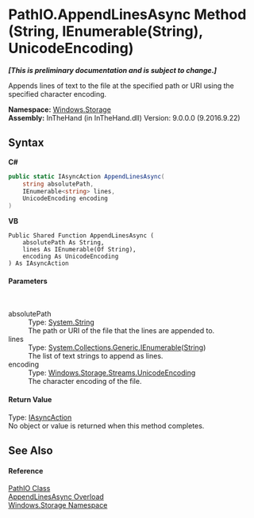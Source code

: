# PathIO.AppendLinesAsync Method (String, IEnumerable(String), UnicodeEncoding)
 _**\[This is preliminary documentation and is subject to change.\]**_

Appends lines of text to the file at the specified path or URI using the specified character encoding.

**Namespace:**&nbsp;<a href="N_Windows_Storage">Windows.Storage</a><br />**Assembly:**&nbsp;InTheHand (in InTheHand.dll) Version: 9.0.0.0 (9.2016.9.22)

## Syntax

**C#**<br />
``` C#
public static IAsyncAction AppendLinesAsync(
	string absolutePath,
	IEnumerable<string> lines,
	UnicodeEncoding encoding
)
```

**VB**<br />
``` VB
Public Shared Function AppendLinesAsync ( 
	absolutePath As String,
	lines As IEnumerable(Of String),
	encoding As UnicodeEncoding
) As IAsyncAction
```


#### Parameters
&nbsp;<dl><dt>absolutePath</dt><dd>Type: <a href="http://msdn2.microsoft.com/en-us/library/s1wwdcbf" target="_blank">System.String</a><br />The path or URI of the file that the lines are appended to.</dd><dt>lines</dt><dd>Type: <a href="http://msdn2.microsoft.com/en-us/library/9eekhta0" target="_blank">System.Collections.Generic.IEnumerable</a>(<a href="http://msdn2.microsoft.com/en-us/library/s1wwdcbf" target="_blank">String</a>)<br />The list of text strings to append as lines.</dd><dt>encoding</dt><dd>Type: <a href="T_Windows_Storage_Streams_UnicodeEncoding">Windows.Storage.Streams.UnicodeEncoding</a><br />The character encoding of the file.</dd></dl>

#### Return Value
Type: <a href="T_Windows_Foundation_IAsyncAction">IAsyncAction</a><br />No object or value is returned when this method completes.

## See Also


#### Reference
<a href="T_Windows_Storage_PathIO">PathIO Class</a><br /><a href="Overload_Windows_Storage_PathIO_AppendLinesAsync">AppendLinesAsync Overload</a><br /><a href="N_Windows_Storage">Windows.Storage Namespace</a><br />